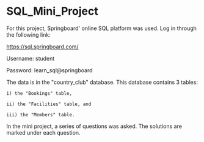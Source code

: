 # SQL_Mini_Project
For this project, Springboard' online SQL platform was used. Log in through the following link:

https://sql.springboard.com/ 

Username: student

Password: learn_sql@springboard

The data is in the "country_club" database. This database
contains 3 tables:

    i) the "Bookings" table,
    
    ii) the "Facilities" table, and
    
    iii) the "Members" table.
    
In the mini project, a series of questions was asked.
The solutions are marked under each question.

